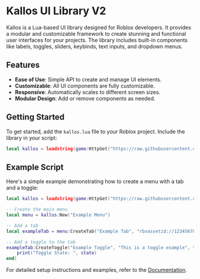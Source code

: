 # Kallos UI Library V2

Kallos is a Lua-based UI library designed for Roblox developers. It provides a modular and customizable framework to create stunning and functional user interfaces for your projects. The library includes built-in components like labels, toggles, sliders, keybinds, text inputs, and dropdown menus.

## Features

- **Ease of Use**: Simple API to create and manage UI elements.
- **Customizable**: All UI components are fully customizable.
- **Responsive**: Automatically scales to different screen sizes.
- **Modular Design**: Add or remove components as needed.

## Getting Started

To get started, add the `kallos.lua` file to your Roblox project. Include the library in your script:

```lua
local kallos = loadstring(game:HttpGet("https://raw.githubusercontent.com/Vision-Software-LLC/Kallos-V2/refs/heads/main/source.min.lua"))()
```

## Example Script

Here's a simple example demonstrating how to create a menu with a tab and a toggle:

```lua
local kallos = loadstring(game:HttpGet("https://raw.githubusercontent.com/Vision-Software-LLC/Kallos-V2/refs/heads/main/source.min.lua"))()

-- Create the main menu
local menu = kallos:New("Example Menu")

-- Add a tab
local exampleTab = menu:CreateTab("Example Tab", "rbxassetid://123456789")

-- Add a toggle to the tab
exampleTab:CreateToggle("Example Toggle", "This is a toggle example", false, function(state)
    print("Toggle State: ", state)
end)
```

For detailed setup instructions and examples, refer to the [Documentation](https\://github.com/Vision-Software-LLC/Kallos-V2/blob/main/documentation.md).
